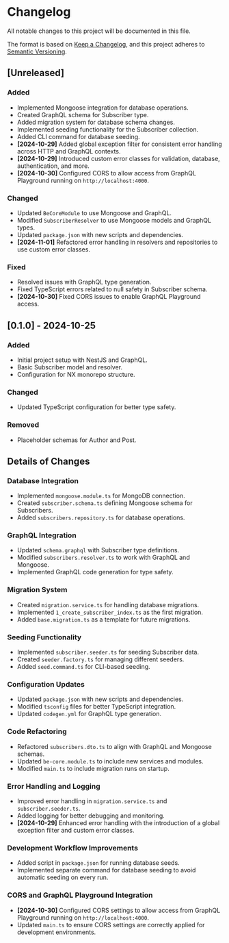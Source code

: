 # Changelog

All notable changes to this project will be documented in this file.

The format is based on [Keep a Changelog](https://keepachangelog.com/en/1.0.0/),
and this project adheres to [Semantic Versioning](https://semver.org/spec/v2.0.0.html).

## [Unreleased]

### Added
- Implemented Mongoose integration for database operations.
- Created GraphQL schema for Subscriber type.
- Added migration system for database schema changes.
- Implemented seeding functionality for the Subscriber collection.
- Added CLI command for database seeding.
- **[2024-10-29]** Added global exception filter for consistent error handling across HTTP and GraphQL contexts.
- **[2024-10-29]** Introduced custom error classes for validation, database, authentication, and more.
- **[2024-10-30]** Configured CORS to allow access from GraphQL Playground running on `http://localhost:4000`.

### Changed
- Updated `BeCoreModule` to use Mongoose and GraphQL.
- Modified `SubscriberResolver` to use Mongoose models and GraphQL types.
- Updated `package.json` with new scripts and dependencies.
- **[2024-11-01]** Refactored error handling in resolvers and repositories to use custom error classes.

### Fixed
- Resolved issues with GraphQL type generation.
- Fixed TypeScript errors related to null safety in Subscriber schema.
- **[2024-10-30]** Fixed CORS issues to enable GraphQL Playground access.

## [0.1.0] - 2024-10-25

### Added
- Initial project setup with NestJS and GraphQL.
- Basic Subscriber model and resolver.
- Configuration for NX monorepo structure.

### Changed
- Updated TypeScript configuration for better type safety.

### Removed
- Placeholder schemas for Author and Post.

## Details of Changes

### Database Integration
- Implemented `mongoose.module.ts` for MongoDB connection.
- Created `subscriber.schema.ts` defining Mongoose schema for Subscribers.
- Added `subscribers.repository.ts` for database operations.

### GraphQL Integration
- Updated `schema.graphql` with Subscriber type definitions.
- Modified `subscribers.resolver.ts` to work with GraphQL and Mongoose.
- Implemented GraphQL code generation for type safety.

### Migration System
- Created `migration.service.ts` for handling database migrations.
- Implemented `1_create_subscriber_index.ts` as the first migration.
- Added `base.migration.ts` as a template for future migrations.

### Seeding Functionality
- Implemented `subscriber.seeder.ts` for seeding Subscriber data.
- Created `seeder.factory.ts` for managing different seeders.
- Added `seed.command.ts` for CLI-based seeding.

### Configuration Updates
- Updated `package.json` with new scripts and dependencies.
- Modified `tsconfig` files for better TypeScript integration.
- Updated `codegen.yml` for GraphQL type generation.

### Code Refactoring
- Refactored `subscribers.dto.ts` to align with GraphQL and Mongoose schemas.
- Updated `be-core.module.ts` to include new services and modules.
- Modified `main.ts` to include migration runs on startup.

### Error Handling and Logging
- Improved error handling in `migration.service.ts` and `subscriber.seeder.ts`.
- Added logging for better debugging and monitoring.
- **[2024-10-29]** Enhanced error handling with the introduction of a global exception filter and custom error classes.

### Development Workflow Improvements
- Added script in `package.json` for running database seeds.
- Implemented separate command for database seeding to avoid automatic seeding on every run.

### CORS and GraphQL Playground Integration
- **[2024-10-30]** Configured CORS settings to allow access from GraphQL Playground running on `http://localhost:4000`.
- Updated `main.ts` to ensure CORS settings are correctly applied for development environments.

